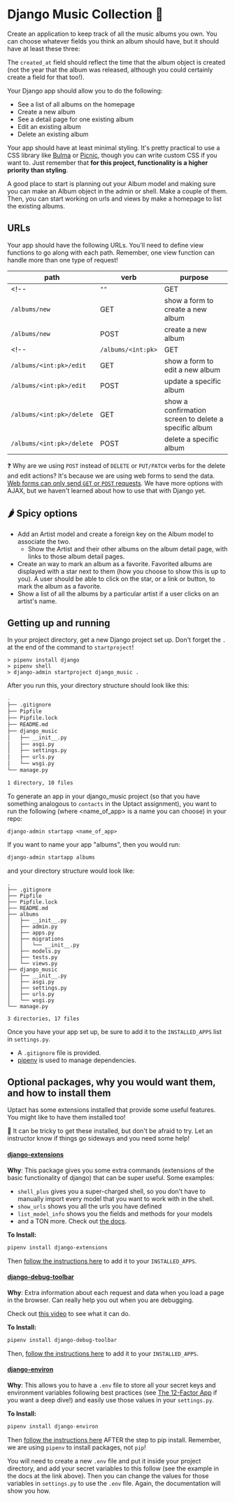 # Django Music Collection 🎵

Create an application to keep track of all the music albums you own. You can choose whatever fields you think an album should have, but it should have at least these three:

<!-- - title -->
<!-- - artist -->
<!-- - created_at -->

The `created_at` field should reflect the time that the album object is created (not the year that the album was released, although you could certainly create a field for that too!).

Your Django app should allow you to do the following:

- See a list of all albums on the homepage
- Create a new album
- See a detail page for one existing album
- Edit an existing album
- Delete an existing album

Your app should have at least minimal styling. It's pretty practical to use a CSS library like [Bulma](https://bulma.io/) or [Picnic](https://picnicss.com/), though you can write custom CSS if you want to. Just remember that **for this project, functionality is a higher priority than styling**.

A good place to start is planning out your Album model and making sure you can make an Album object in the admin or shell. Make a couple of them. Then, you can start working on urls and views by make a homepage to list the existing albums.

## URLs

Your app should have the following URLs. You'll need to define view functions to go along with each path. Remember, one view function can handle more than one type of request!

| path                      | verb | purpose                                               |
| ------------------------- | ---- | ----------------------------------------------------- | 
<!-- | `""`                      | GET  | show a list of all the albums                         | -->
| `/albums/new`             | GET  | show a form to create a new album                     |
| `/albums/new`             | POST | create a new album                                    |
<!-- | `/albums/<int:pk>`        | GET  | show details about a single album                     | -->
| `/albums/<int:pk>/edit`   | GET  | show a form to edit a new album                       |
| `/albums/<int:pk>/edit`   | POST | update a specific album                               |
| `/albums/<int:pk>/delete` | GET  | show a confirmation screen to delete a specific album |
| `/albums/<int:pk>/delete` | POST | delete a specific album                               |

❓ Why are we using `POST` instead of `DELETE` or `PUT/PATCH` verbs for the delete and edit actions? It's because we are using web forms to send the data. [Web forms can only send `GET` or `POST` requests](https://developer.mozilla.org/en-US/docs/Web/HTML/Element/form#attr-method). We have more options with AJAX, but we haven't learned about how to use that with Django yet.

## 🌶️ Spicy options

- Add an Artist model and create a foreign key on the Album model to associate the two.
  - Show the Artist and their other albums on the album detail page, with links to those album detail pages.
- Create an way to mark an album as a favorite. Favorited albums are displayed with a star next to them (how you choose to show this is up to you). A user should be able to click on the star, or a link or button, to mark the album as a favorite.
- Show a list of all the albums by a particular artist if a user clicks on an artist's name.

## Getting up and running

In your project directory, get a new Django project set up. Don't forget the `.` at the end of the command to `startproject`!

```
> pipenv install django
> pipenv shell
> django-admin startproject django_music .
```

After you run this, your directory structure should look like this:

```sh
.
├── .gitignore
├── Pipfile
├── Pipfile.lock
├── README.md
├── django_music
│   ├── __init__.py
│   ├── asgi.py
│   ├── settings.py
│   ├── urls.py
│   └── wsgi.py
└── manage.py

1 directory, 10 files
```

To generate an app in your django_music project (so that you have something analogous to `contacts` in the Uptact assignment), you want to run the following (where <name_of_app> is a name you can choose) in your repo:

`django-admin startapp <name_of_app>`

If you want to name your app "albums", then you would run:

```sh
django-admin startapp albums
```

and your directory structure would look like:

```
.
├── .gitignore
├── Pipfile
├── Pipfile.lock
├── README.md
├── albums
│   ├── __init__.py
│   ├── admin.py
│   ├── apps.py
│   ├── migrations
│   │   └── __init__.py
│   ├── models.py
│   ├── tests.py
│   └── views.py
├── django_music
│   ├── __init__.py
│   ├── asgi.py
│   ├── settings.py
│   ├── urls.py
│   └── wsgi.py
└── manage.py

3 directories, 17 files
```

Once you have your app set up, be sure to add it to the `INSTALLED_APPS` list in `settings.py`.

- A `.gitignore` file is provided.
- [pipenv](https://pipenv.pypa.io/en/latest/) is used to manage dependencies.

## Optional packages, why you would want them, and how to install them

Uptact has some extensions installed that provide some useful features. You might like to have them installed too!

🦋 It can be tricky to get these installed, but don't be afraid to try. Let an instructor know if things go sideways and you need some help!

#### **[django-extensions](https://django-extensions.readthedocs.io/en/latest/)**

**Why**: This package gives you some extra commands (extensions of the basic functionality of django) that can be super useful. Some examples:

- `shell_plus` gives you a super-charged shell, so you don't have to manually import every model that you want to work with in the shell.
- `show_urls` shows you all the urls you have defined
- `list_model_info` shows you the fields and methods for your models
- and a TON more. Check out [the docs](https://django-extensions.readthedocs.io/en/latest/index.html).

**To Install:**

```sh
pipenv install django-extensions
```

Then [follow the instructions here](https://django-extensions.readthedocs.io/en/latest/installation_instructions.html#configuration) to add it to your `INSTALLED_APPS`.

#### **[django-debug-toolbar](https://django-debug-toolbar.readthedocs.io/en/latest/)**

**Why**: Extra information about each request and data when you load a page in the browser. Can really help you out when you are debugging.

Check out [this video](https://www.youtube.com/watch?v=H-vLUoXKKIs) to see what it can do.

**To Install:**

```sh
pipenv install django-debug-toolbar
```

Then, [follow the instructions here](https://django-debug-toolbar.readthedocs.io/en/latest/installation.html#prerequisites) to add it to your `INSTALLED_APPS`.

#### **[django-environ](https://django-environ.readthedocs.io/en/latest/)**

**Why**: This allows you to have a `.env` file to store all your secret keys and environment variables following best practices (see [The 12-Factor App](https://12factor.net/config) if you want a deep dive!) and easily use those values in your `settings.py`.

**To Install:**

```py
pipenv install django-environ
```

Then [follow the instructions here](https://django-environ.readthedocs.io/en/latest/#installation) AFTER the step to pip install. Remember, we are using `pipenv` to install packages, not `pip`!

You will need to create a new `.env` file and put it inside your project directory, and add your secret variables to this follow (see the example in the docs at the link above). Then you can change the values for those variables in `settings.py` to use the `.env` file. Again, the documentation will show you how.
